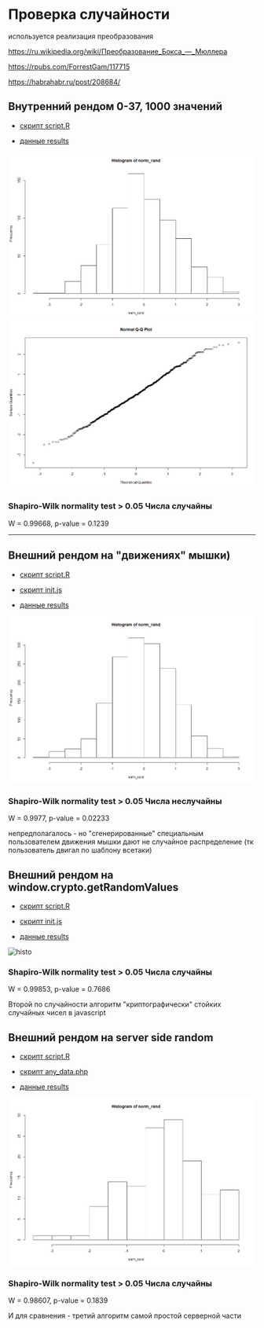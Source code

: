 # Проверка случайности

используется реализация преобразования

https://ru.wikipedia.org/wiki/Преобразование_Бокса_—_Мюллера

https://rpubs.com/ForrestGam/117715

https://habrahabr.ru/post/208684/


## Внутренний рендом 0-37, 1000 значений

- [скрипт script.R](inner_random_37/script_solidity.R)

- [данные results](inner_random_37/results.txt)

![histo](inner_random_37/histo.png)
![line](inner_random_37/line.png)

### Shapiro-Wilk normality test > 0.05 Числа случайны

W = 0.99668, p-value = 0.1239

----------------------------------------------------------------------------------


## Внешний рендом на "движениях" мышки)

- [скрипт script.R](outer_random_js/script_js.R)

- [скрипт init.js](outer_random_js/init.js)

- [данные results](outer_random_js/results.csv)

![histo](outer_random_js/histo.png)

### Shapiro-Wilk normality test > 0.05 Числа неслучайны

W = 0.9977, p-value = 0.02233

непредполагалось - но "сгенерированные" специальным пользователем движения мышки дают не случайное распределение (тк пользователь двигал по шаблону всетаки)



## Внешний рендом на window.crypto.getRandomValues

- [скрипт script.R](outer_random_js_outer/script_js_outer.R)

- [скрипт init.js](outer_random_js_outer/init.js)

- [данные results](outer_random_js_outer/results.csv)

![histo](outer_random_js_outer/histo.png)

### Shapiro-Wilk normality test > 0.05 Числа случайны

W = 0.99853, p-value = 0.7686

Второй по случайности алгоритм "криптографически" стойких случайных чисел в javascript



## Внешний рендом на server side random

- [скрипт script.R](outer_random_php/script_php.R)

- [скрипт any_data.php](outer_random_php/any_data.php)

- [данные results](outer_random_js_outer/results.csv)

![histo](outer_random_php/histo.png)

### Shapiro-Wilk normality test > 0.05 Числа случайны

W = 0.98607, p-value = 0.1839

И для сравнения - третий алгоритм самой простой серверной части